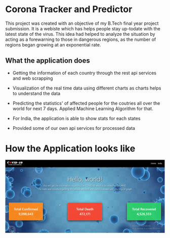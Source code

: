 
# Corona Tracker and Predictor

This project was created with an objective of my B.Tech final year project submission. 
It is a webiste which has helps people stay up-todate with the latest state of the virus.
This idea had helped to analyze the situation by acting as a forewarning to those in dangerous regions, as the number of regions began growing at an exponential rate.





## What the application does

- Getting the information of each country through the rest api services and web scrapping

- Visualization of the real time data using different charts as charts helps to understand the data

- Predicting the statistics' of affected people for the coutries all over the world for next 7 days. Applied Machine Learning Algorithm for that.

- For India, the application is able to show stats for each states

- Provided some of our own api services for processed data





# How the Application looks like

<img src="https://github.com/Logan2406/Corona_Tracker_and_Predictor/blob/main/Corona_Pics/hello_page.png">

